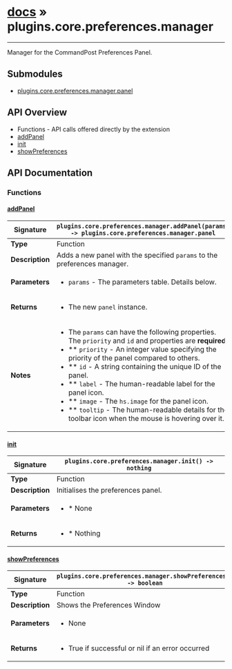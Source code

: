 # [docs](index.md) » plugins.core.preferences.manager
---

Manager for the CommandPost Preferences Panel.

## Submodules
 * [plugins.core.preferences.manager.panel](plugins.core.preferences.manager.panel.md)

## API Overview
* Functions - API calls offered directly by the extension
 * [addPanel](#addPanel)
 * [init](#init)
 * [showPreferences](#showPreferences)

## API Documentation

### Functions

#### [addPanel](#addPanel)
| **Signature**                               | `plugins.core.preferences.manager.addPanel(params) -> plugins.core.preferences.manager.panel`                                                                    |
| --------------------------------------------|-------------------------------------------------------------------------------------|
| **Type**                                    | Function                                                                     |
| **Description**                             | Adds a new panel with the specified `params` to the preferences manager.                                                                     |
| **Parameters**                              | <ul><li>`params`	- The parameters table. Details below.</li></ul> |
| **Returns**                                 | <ul><li>The new `panel` instance.</li></ul>          |
| **Notes**                                   | <ul><li>The `params` can have the following properties. The `priority` and `id` and properties are **required**.</li><li> ** `priority`		- An integer value specifying the priority of the panel compared to others.</li><li> ** `id`			- A string containing the unique ID of the panel.</li><li> ** `label`			- The human-readable label for the panel icon.</li><li>	 ** `image`			- The `hs.image` for the panel icon.</li><li> ** `tooltip`		- The human-readable details for the toolbar icon when the mouse is hovering over it.</li></ul>                |

#### [init](#init)
| **Signature**                               | `plugins.core.preferences.manager.init() -> nothing`                                                                    |
| --------------------------------------------|-------------------------------------------------------------------------------------|
| **Type**                                    | Function                                                                     |
| **Description**                             | Initialises the preferences panel.                                                                     |
| **Parameters**                              | <ul><li>* None</li></ul> |
| **Returns**                                 | <ul><li>* Nothing</li></ul>          |

#### [showPreferences](#showPreferences)
| **Signature**                               | `plugins.core.preferences.manager.showPreferences() -> boolean`                                                                    |
| --------------------------------------------|-------------------------------------------------------------------------------------|
| **Type**                                    | Function                                                                     |
| **Description**                             | Shows the Preferences Window                                                                     |
| **Parameters**                              | <ul><li>None</li></ul> |
| **Returns**                                 | <ul><li>True if successful or nil if an error occurred</li></ul>          |

